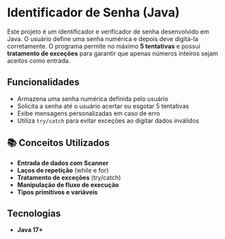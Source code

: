 # Identificador de Senha (Java)

Este projeto é um identificador e verificador de senha desenvolvido em Java. O usuário define uma senha numérica e depois deve digitá-la corretamente. O programa permite no máximo **5 tentativas** e possui **tratamento de exceções** para garantir que apenas números inteiros sejam aceitos como entrada.

## Funcionalidades

-  Armazena uma senha numérica definida pelo usuário  
-  Solicita a senha até o usuário acertar ou esgotar 5 tentativas  
-  Exibe mensagens personalizadas em caso de erro  
-  Utiliza `try/catch` para evitar exceções ao digitar dados inválidos


## 📚 Conceitos Utilizados

- **Entrada de dados com Scanner**
- **Laços de repetição** (while e for)
- **Tratamento de exceções** (try/catch)
- **Manipulação de fluxo de execução**
- **Tipos primitivos e variáveis**


## Tecnologias 

- **Java 17+**

